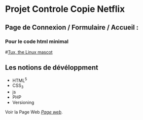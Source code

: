 # Projet Controle Copie Netflix

## Page de Connexion / Formulaire / Accueil :

### Pour le code html minimal

#[Tux, the Linux mascot](./asset/tabai.jpg)

## Les notions de dévéloppment
* HTML<sup>5</sup>
* CSS<sub>3<sub>
* js
* PHP
* Versioning

Voir la Page Web *[Page web](https://lahmartabai.github.io/Maison_des_ligues_tous_les_sports/)*.